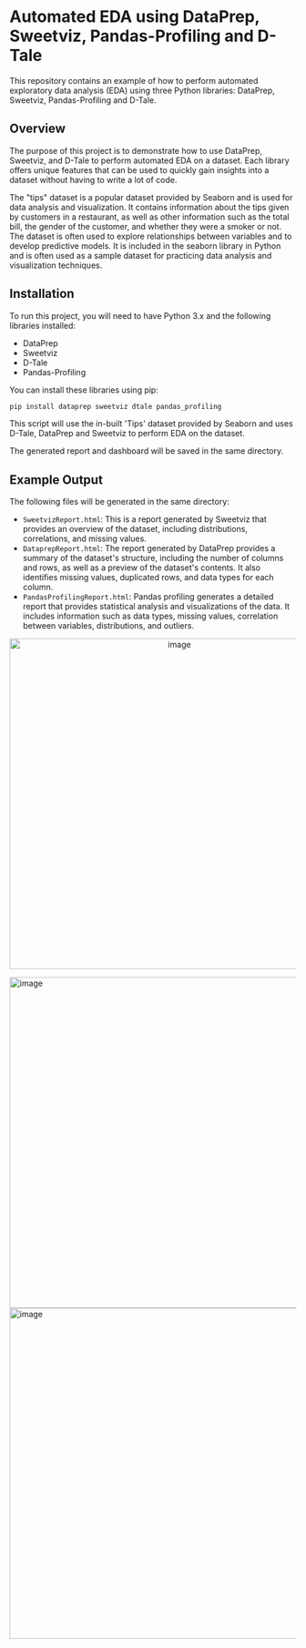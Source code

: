 # Automated EDA using DataPrep, Sweetviz, Pandas-Profiling and D-Tale

This repository contains an example of how to perform automated exploratory data analysis (EDA) using three Python libraries: DataPrep, Sweetviz, Pandas-Profiling and D-Tale. 

## Overview

The purpose of this project is to demonstrate how to use DataPrep, Sweetviz, and D-Tale to perform automated EDA on a dataset. Each library offers unique features that can be used to quickly gain insights into a dataset without having to write a lot of code.

The "tips" dataset is a popular dataset provided by Seaborn and is used for data analysis and visualization. It contains information about the tips given by customers in a restaurant, as well as other information such as the total bill, the gender of the customer, and whether they were a smoker or not. The dataset is often used to explore relationships between variables and to develop predictive models. It is included in the seaborn library in Python and is often used as a sample dataset for practicing data analysis and visualization techniques.

## Installation

To run this project, you will need to have Python 3.x and the following libraries installed:

- DataPrep
- Sweetviz
- D-Tale
- Pandas-Profiling

You can install these libraries using pip:<br>
```python
pip install dataprep sweetviz dtale pandas_profiling
```


This script will use the in-built 'Tips' dataset provided by Seaborn and uses D-Tale, DataPrep and Sweetviz to perform EDA on the dataset.

The generated report and dashboard will be saved in the same directory.

## Example Output

The following files will be generated in the same directory:

- `SweetvizReport.html`: This is a report generated by Sweetviz that provides an overview of the dataset, including distributions, correlations, and missing values.
- `DataprepReport.html`: The report generated by DataPrep provides a summary of the dataset's structure, including the number of columns and rows, as well as a preview of the dataset's contents. It also identifies missing values, duplicated rows, and data types for each column.
- `PandasProfilingReport.html`: Pandas profiling generates a detailed report that provides statistical analysis and visualizations of the data. It includes information such as data types, missing values, correlation between variables, distributions, and outliers.

<p align = "center">
  <img width="581" alt="image" src="https://user-images.githubusercontent.com/89776323/227755385-fb60d7ca-8192-461b-98bb-abe0d9a62916.png">
 </p>
<img width="581" alt="image" src="https://user-images.githubusercontent.com/89776323/227755458-a20e3f58-9926-4582-9c00-f1b03038bcd6.png">
<img width="581" alt="image" src="https://user-images.githubusercontent.com/89776323/227755854-28db2db8-8c74-4024-b241-16b309f8f1a3.png">





